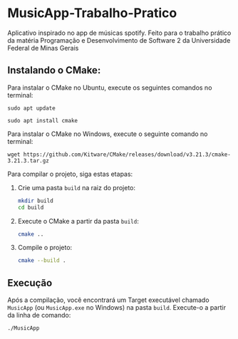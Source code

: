 # MusicApp-Trabalho-Pratico
Aplicativo inspirado no app de músicas spotify. 
Feito para o trabalho prático da matéria Programação e Desenvolvimento de Software 2 da Universidade Federal de Minas Gerais 

## Instalando o CMake:
Para instalar o CMake no Ubuntu, execute os seguintes comandos no terminal: 
  
  ```sudo apt update```  
  
  ```sudo apt install cmake```

Para instalar o CMake no Windows, execute o seguinte comando no terminal:
  
  ```wget https://github.com/Kitware/CMake/releases/download/v3.21.3/cmake-3.21.3.tar.gz```


Para compilar o projeto, siga estas etapas:

1. Crie uma pasta `build` na raiz do projeto:

    ```sh
    mkdir build
    cd build
    ```

2. Execute o CMake a partir da pasta `build`:

    ```sh
    cmake ..
    ```

3. Compile o projeto:

    ```sh
    cmake --build .
    ```

## Execução

Após a compilação, você encontrará um Target executável chamado `MusicApp` (ou `MusicApp.exe` no Windows) na pasta `build`. Execute-o a partir da linha de comando:

```sh
./MusicApp